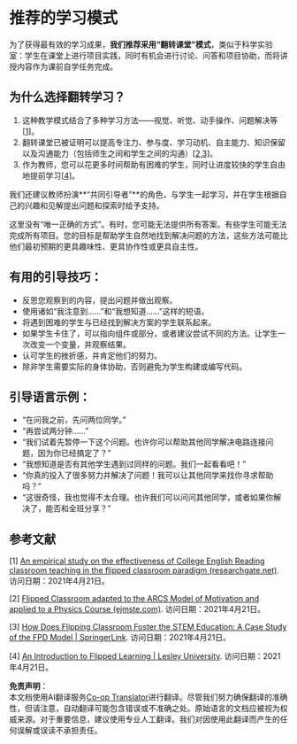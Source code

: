 <!--
CO_OP_TRANSLATOR_METADATA:
{
  "original_hash": "012bbd19f13171be32ac9ba21d4186c2",
  "translation_date": "2025-08-24T20:53:19+00:00",
  "source_file": "recommended-learning-model.md",
  "language_code": "zh"
}
-->
# 推荐的学习模式

为了获得最有效的学习成果，**我们推荐采用“翻转课堂”模式**，类似于科学实验室：学生在课堂上进行项目实践，同时有机会进行讨论、问答和项目协助，而将讲授内容作为课前自学任务完成。

## 为什么选择翻转学习？

1. 这种教学模式结合了多种学习方法——视觉、听觉、动手操作、问题解决等[[1]](../..)。
2. 翻转课堂已被证明可以提高专注力、参与度、学习动机、自主能力、知识保留以及沟通能力（包括师生之间和学生之间的沟通）[[2,3]](../..)。
3. 作为教师，您可以花更多时间帮助有困难的学生，同时让进度较快的学生自由地提前学习[[4]](../..)。

我们还建议教师扮演**“共同引导者”**的角色，与学生一起学习，并在学生根据自己的兴趣和见解提出问题和探索时给予支持。

这里没有“唯一正确的方式”。有时，您可能无法提供所有答案。有些学生可能无法完成所有项目。您的目标是帮助学生自然地找到解决问题的方法，这些方法可能比他们最初预期的更具趣味性、更具协作性或更具自主性。

## 有用的引导技巧：

* 反思您观察到的内容，提出问题并做出观察。
* 使用诸如“我注意到……”和“我想知道……”这样的短语。
* 将遇到困难的学生与已经找到解决方案的学生联系起来。
* 如果学生卡住了，可以指向组件或部分，或者建议尝试不同的方法。让学生一次改变一个变量，并观察结果。
* 认可学生的挫折感，并肯定他们的努力。
* 除非学生需要实际的身体协助，否则避免为学生构建或编写代码。

## 引导语言示例：

* “在问我之前，先问两位同学。”
* “再尝试两分钟……”
* “我们试着先暂停一下这个问题。也许你可以帮助其他同学解决电路连接问题，因为你已经搞定了？”
* “我想知道是否有其他学生遇到过同样的问题。我们一起看看吧！”
* “你真的投入了很多努力并解决了问题！我可以让其他同学来找你寻求帮助吗？”
* “这很奇怪，我也觉得不太合理。也许我们可以问问其他同学，或者如果你解决了，能否和全班分享？”

## 参考文献

[1] [An empirical study on the effectiveness of College English Reading classroom teaching in the flipped classroom paradigm (researchgate.net)](https://www.researchgate.net/publication/322264495_An_empirical_study_on_the_effectiveness_of_College_English_Reading_classroom_teaching_in_the_flipped_classroom_paradigm). 访问日期：2021年4月21日。

[2] [Flipped Classroom adapted to the ARCS Model of Motivation and applied to a Physics Course (ejmste.com)](https://www.ejmste.com/article/flipped-classroom-adapted-to-the-arcs-model-of-motivation-and-applied-to-a-physics-course-4562). 访问日期：2021年4月21日。

[3] [How Does Flipping Classroom Foster the STEM Education: A Case Study of the FPD Model | SpringerLink](https://link.springer.com/article/10.1007/s10758-020-09443-9). 访问日期：2021年4月21日。

[4] [An Introduction to Flipped Learning | Lesley University](https://lesley.edu/article/an-introduction-to-flipped-learning#:~:text=An%20Introduction%20to%20Flipped%20Learning.%20Flipped%20learning%20is,advancements%20in%20the%20modern%20classroom%20is%20flipped%20learning.). 访问日期：2021年4月21日。

**免责声明**：  
本文档使用AI翻译服务[Co-op Translator](https://github.com/Azure/co-op-translator)进行翻译。尽管我们努力确保翻译的准确性，但请注意，自动翻译可能包含错误或不准确之处。原始语言的文档应被视为权威来源。对于重要信息，建议使用专业人工翻译。我们对因使用此翻译而产生的任何误解或误读不承担责任。